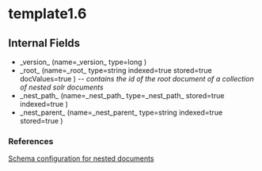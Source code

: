 # template1.6

## Internal Fields 
      
  
* \_version\_ (name=\_version\_ type=long )   
* \_root\_ (name=\_root\_ type=string indexed=true stored=true docValues=true )  -- *contains the id of the root document of a collection of nested solr documents*  
* \_nest\_path\_ (name=\_nest\_path\_ type=\_nest\_path\_ stored=true indexed=true )   
* \_nest\_parent\_ (name=\_nest\_parent\_ type=string indexed=true stored=true ) 
  
### References
  
[Schema configuration for nested documents](https://solr.apache.org/guide/8_10/indexing-nested-documents.html#schema-configuration) 
